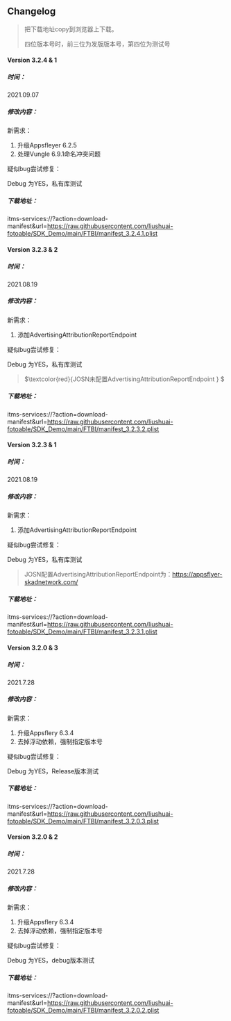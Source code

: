 ## Changelog
> 把下载地址copy到浏览器上下载。
>
> 四位版本号时，前三位为发版版本号，第四位为测试号

#### Version 3.2.4 & 1

##### 时间：

2021.09.07

##### 修改内容：

新需求：

1. 升级Appsfleyer 6.2.5
2. 处理Vungle 6.9.1命名冲突问题

疑似bug尝试修复： 

Debug 为YES，私有库测试 

##### 下载地址：

itms-services://?action=download-manifest&url=https://raw.githubusercontent.com/liushuai-fotoable/SDK_Demo/main/FTBI/manifest_3.2.4.1.plist

#### Version 3.2.3 & 2

##### 时间：

2021.08.19

##### 修改内容：

新需求：

1. 添加AdvertisingAttributionReportEndpoint

疑似bug尝试修复： 

Debug 为YES，私有库测试

>   $\textcolor{red}{JOSN未配置AdvertisingAttributionReportEndpoint } $

##### 下载地址：

itms-services://?action=download-manifest&url=https://raw.githubusercontent.com/liushuai-fotoable/SDK_Demo/main/FTBI/manifest_3.2.3.2.plist

#### Version 3.2.3 & 1

##### 时间：

2021.08.19

##### 修改内容：

新需求：

1. 添加AdvertisingAttributionReportEndpoint

疑似bug尝试修复： 

Debug 为YES，私有库测试

> JOSN配置AdvertisingAttributionReportEndpoint为：https://appsflyer-skadnetwork.com/
>

##### 下载地址：

itms-services://?action=download-manifest&url=https://raw.githubusercontent.com/liushuai-fotoable/SDK_Demo/main/FTBI/manifest_3.2.3.1.plist

#### Version 3.2.0 & 3

##### 时间：

2021.7.28

##### 修改内容：

新需求：

1. 升级Appsflery 6.3.4
2. 去掉浮动依赖，强制指定版本号

疑似bug尝试修复： 

Debug 为YES，Release版本测试



##### 下载地址：

itms-services://?action=download-manifest&url=https://raw.githubusercontent.com/liushuai-fotoable/SDK_Demo/main/FTBI/manifest_3.2.0.3.plist

#### Version 3.2.0 & 2

##### 时间：

2021.7.28

##### 修改内容：

新需求：

1. 升级Appsflery 6.3.4
2. 去掉浮动依赖，强制指定版本号

疑似bug尝试修复： 

Debug 为YES，debug版本测试



##### 下载地址：

itms-services://?action=download-manifest&url=https://raw.githubusercontent.com/liushuai-fotoable/SDK_Demo/main/FTBI/manifest_3.2.0.2.plist





